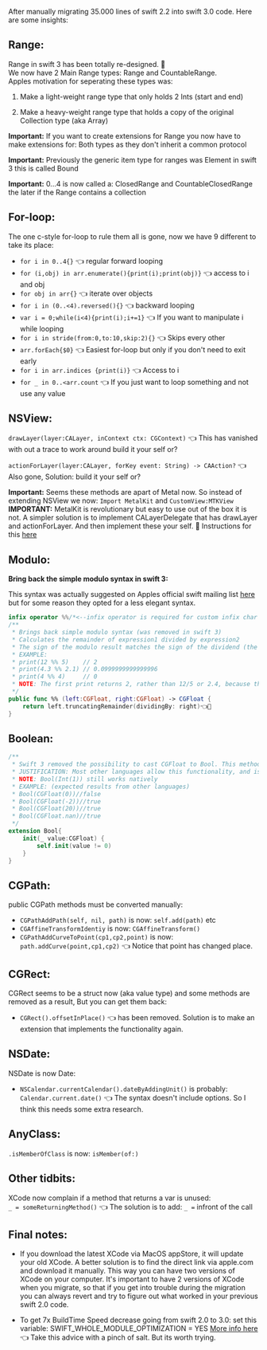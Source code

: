After manually migrating 35.000 lines of swift 2.2 into swift 3.0 code. <!--more--> Here are some insights:  


## Range:
Range in swift 3 has been totally re-designed. 🙈   
We now have 2 Main Range types: Range and CountableRange.   
Apples motivation for seperating these types was:    

1. Make a light-weight range type that only holds 2 Ints (start and end)  

2. Make a heavy-weight range type that holds a copy of the original Collection type (aka Array)  
  
**Important:** If you want to create extensions for Range you now have to make extensions for: Both types as they don't inherit a common protocol    

**Important:** Previously the generic item type for ranges was Element in swift 3 this is called Bound  

**Important:** 0...4 is now called a: Closed​Range and CountableClosedRange the later if the Range contains a collection  

## For-loop:

The one c-style for-loop to rule them all is gone, now we have 9 different to take its place: 

- ``for i in 0..4{}`` 👈 regular forward looping
- ``for (i,obj) in arr.enumerate(){print(i);print(obj)}`` 👈 access to i and obj
- ``for obj in arr{}`` 👈 iterate over objects
- ``for i in (0..<4).reversed(){}`` 👈 backward looping
- ``var i = 0;while(i<4){print(i);i+=1}`` 👈 If you want to manipulate i while looping
- ``for i in stride(from:0,to:10,skip:2){}`` 👈 Skips every other
- ``arr.forEach{$0}`` 👈 Easiest for-loop but only if you don't need to exit early
- ``for i in arr.indices {print(i)}`` 👈 Access to i
- ``for _ in 0..<arr.count`` 👈 If you just want to loop something and not use any value

## NSView:

``drawLayer(layer:CALayer, inContext ctx: CGContext)`` 👈 This has vanished with out a trace to work around build it your self or? 
  
``actionForLayer(layer:CALayer, forKey event: String) -> CAAction?`` 👈 Also gone, Solution: build it your self or?

**Important:** Seems these methods are apart of Metal now. So instead of extending NSView we now: ``Import MetalKit`` and ``CustomView:MTKView``   
**IMPORTANT:** MetalKit is revolutionary but easy to use out of the box it is not. A simpler solution is to implement CALayerDelegate that has drawLayer and actionForLayer. And then implement these your self.  🔑 Instructions for this [here](https://developer.apple.com/reference/quartzcore/calayerdelegate/2097261-display)   

## Modulo:

**Bring back the simple modulo syntax in swift 3:**

This syntax was actually suggested on Apples official swift mailing list [here](https://lists.swift.org/pipermail/swift-evolution/Week-of-Mon-20160523/018679.html)  but for some reason they opted for a less elegant syntax.  

```swift
infix operator %%/*<--infix operator is required for custom infix char combos*/
/**
 * Brings back simple modulo syntax (was removed in swift 3)
 * Calculates the remainder of expression1 divided by expression2
 * The sign of the modulo result matches the sign of the dividend (the first number). For example, -4 % 3 and -4 % -3 both evaluate to -1
 * EXAMPLE: 
 * print(12 %% 5)    // 2
 * print(4.3 %% 2.1) // 0.0999999999999996
 * print(4 %% 4)     // 0
 * NOTE: The first print returns 2, rather than 12/5 or 2.4, because the modulo (%) operator returns only the remainder. The second trace returns 0.0999999999999996 instead of the expected 0.1 because of the limitations of floating-point accuracy in binary computing.
 */
public func %% (left:CGFloat, right:CGFloat) -> CGFloat {
    return left.truncatingRemainder(dividingBy: right)👈🙈
}
```

## Boolean:

```swift
/**
 * Swift 3 removed the possibility to cast CGFloat to Bool. This method brings back this functionality.
 * JUSTIFICATION: Most other languages allow this functionality, and is familiar to the user the alternative is verbose code. Which makes code cognitively harder to read.
 * NOTE: Bool(Int(1)) still works natively
 * EXAMPLE: (expected results from other languages)
 * Bool(CGFloat(0))//false
 * Bool(CGFloat(-2))//true
 * Bool(CGFloat(20))//true
 * Bool(CGFloat.nan)//true
 */
extension Bool{
    init(_ value:CGFloat) {
        self.init(value != 0)
    }
}
```
  
## CGPath:
public CGPath methods must be converted manually:  
- ``CGPathAddPath(self, nil, path)`` is now: ``self.add(path)`` etc  
- ``CGAffineTransformIdentiy`` is now: ``CGAffineTransform()``
- ``CGPathAddCurveToPoint(cp1,cp2,point)`` is now: ``path.addCurve(point,cp1,cp2)`` 👈 Notice that point has changed place. 


## CGRect:
CGRect seems to be a struct now (aka value type) and some methods are removed as a result, But you can get them back:    
- ``CGRect().offsetInPlace()`` 👈 has been removed. Solution is to make an extension that implements the functionality again.   

## NSDate:
NSDate is now Date:  
- ``NSCalendar.currentCalendar().dateByAddingUnit()`` is probably: ``Calendar.current.date()`` 👈 The syntax doesn't include options. So I think this needs some extra research.  

## AnyClass:
``.isMemberOfClass`` is now: ``isMember(of:)``  

## Other tidbits:
XCode now complain if a method that returns a var is unused:   
``_ = someReturningMethod()`` 👈 The solution is to add: ``_ =`` infront of the call  


## Final notes:
- If you download the latest XCode via MacOS appStore, it will update your old XCode. A better solution is to find the direct link via apple.com and download it manually. This way you can have two versions of XCode on your computer. It's important to have 2 versions of XCode when you migrate, so that if you get into trouble during the migration you can always revert and try to figure out what worked in your previous swift 2.0 code.   

- To get 7x BuildTime Speed decrease going from swift 2.0 to 3.0: set this variable: SWIFT_WHOLE_MODULE_OPTIMIZATION = YES [More info here](http://www.splinter.com.au/blog/) 👈 Take this advice with a pinch of salt. But its worth trying.  